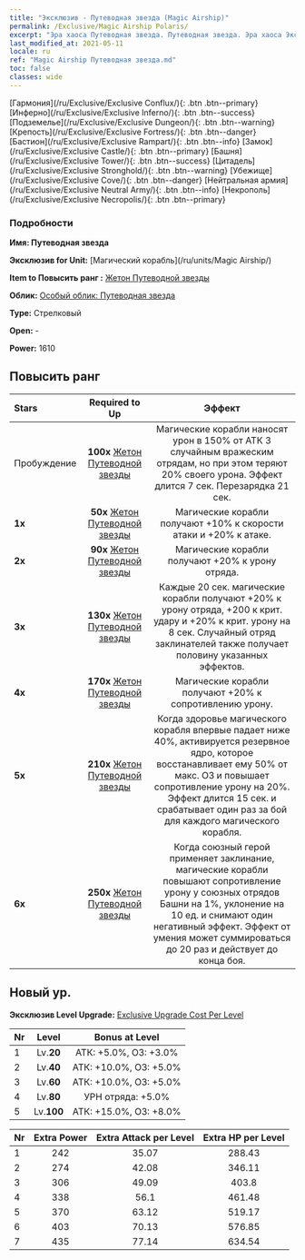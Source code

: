 ```yaml
---
title: "Эксклюзив - Путеводная звезда (Magic Airship)"
permalink: /Exclusive/Magic Airship Polaris/
excerpt: "Эра хаоса Путеводная звезда. Путеводная звезда. Эра хаоса Эксклюзив Путеводная звезда. Магический корабль Эксклюзив."
last_modified_at: 2021-05-11
locale: ru
ref: "Magic Airship Путеводная звезда.md"
toc: false
classes: wide
---
```

 [Гармония](/ru/Exclusive/Exclusive Conflux/){: .btn .btn--primary} [Инферно](/ru/Exclusive/Exclusive Inferno/){: .btn .btn--success} [Подземелье](/ru/Exclusive/Exclusive Dungeon/){: .btn .btn--warning} [Крепость](/ru/Exclusive/Exclusive Fortress/){: .btn .btn--danger} [Бастион](/ru/Exclusive/Exclusive Rampart/){: .btn .btn--info} [Замок](/ru/Exclusive/Exclusive Castle/){: .btn .btn--primary} [Башня](/ru/Exclusive/Exclusive Tower/){: .btn .btn--success} [Цитадель](/ru/Exclusive/Exclusive Stronghold/){: .btn .btn--warning} [Убежище](/ru/Exclusive/Exclusive Cove/){: .btn .btn--danger} [Нейтральная армия](/ru/Exclusive/Exclusive Neutral Army/){: .btn .btn--info} [Некрополь](/ru/Exclusive/Exclusive Necropolis/){: .btn .btn--primary} 

### Подробности
 **Имя: Путеводная звезда** 

 **Эксклюзив for Unit:** [Магический корабль](/ru/units/Magic Airship/) 

 **Item to Повысить ранг :** [Жетон Путеводной звезды](/ItemsRU/con_989/)

 **Облик:** [Особый облик: Путеводная звезда](/ItemsRU/con_657/)

 **Type:** Стрелковый

 **Open:** -

 **Power:** 1610

## Повысить ранг 

  |     Stars    |  Required to Up | Эффект |
  |:-------------|:---------------:|:---------------:|
  |  Пробуждение  | **100x** [Жетон Путеводной звезды](/ItemsRU/con_989/) | Магические корабли наносят урон в 150% от АТК 3 случайным вражеским отрядам, но при этом теряют 20% своего урона. Эффект длится 7 сек. Перезарядка 21 сек. |
  | **1x** <i class="fas fa-star"/> | **50x** [Жетон Путеводной звезды](/ItemsRU/con_989/) | Магические корабли получают +10% к скорости атаки и +20% к атаке. |
  | **2x** <i class="fas fa-star"/> | **90x** [Жетон Путеводной звезды](/ItemsRU/con_989/) | Магические корабли получают +20% к урону отряда. |
  | **3x** <i class="fas fa-star"/> | **130x** [Жетон Путеводной звезды](/ItemsRU/con_989/) | Каждые 20 сек. магические корабли получают +20% к урону отряда, +200 к крит. удару и +20% к крит. урону на 8 сек. Случайный отряд заклинателей также получает половину указанных эффектов. |
  | **4x** <i class="fas fa-star"/> | **170x** [Жетон Путеводной звезды](/ItemsRU/con_989/) | Магические корабли получают +20% к сопротивлению урону. |
  | **5x** <i class="fas fa-star"/> | **210x** [Жетон Путеводной звезды](/ItemsRU/con_989/) | Когда здоровье магического корабля впервые падает ниже 40%, активируется резервное ядро, которое восстанавливает ему 50% от макс. ОЗ и повышает сопротивление урону на 20%. Эффект длится 15 сек. и срабатывает один раз за бой для каждого магического корабля. |
  | **6x** <i class="fas fa-star"/> | **250x** [Жетон Путеводной звезды](/ItemsRU/con_989/) | Когда союзный герой применяет заклинание, магические корабли повышают сопротивление урону у союзных отрядов Башни на 1%, уклонение на 10 ед. и снимают один негативный эффект. Эффект от умения может суммироваться до 20 раз и действует до конца боя. |


## Новый ур.
 **Эксклюзив Level Upgrade:** [Exclusive Upgrade Cost Per Level](/Exclusive/ExclusiveUpgradeCostPerLevel/)

  |  Nr  |   Level  | Bonus at Level |
  |:-----|:--------:|:--------------:|
  | 1 | Lv.**20** | АТК: +5.0%, ОЗ: +3.0% |
  | 2 | Lv.**40** | АТК: +10.0%, ОЗ: +5.0% |
  | 3 | Lv.**60** | АТК: +10.0%, ОЗ: +5.0% |
  | 4 | Lv.**80** | УРН отряда: +5.0% |
  | 5 | Lv.**100** | АТК: +15.0%, ОЗ: +8.0% |


  |  Nr  |  Extra Power | Extra Attack per Level | Extra HP per Level |
  |:-----|:--------:|:--------:|:--------:|
  | 1 | 242 | 35.07 | 288.43 |
  | 2 | 274 | 42.08 | 346.11 |
  | 3 | 306 | 49.09 | 403.8 |
  | 4 | 338 | 56.1 | 461.48 |
  | 5 | 370 | 63.12 | 519.17 |
  | 6 | 403 | 70.13 | 576.85 |
  | 7 | 435 | 77.14 | 634.54 |


